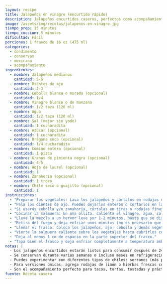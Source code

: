 ```yaml
---
layout: recipe
title: Jalapeños en vinagre (encurtido rápido)
description: Jalapeños encurtidos caseros, perfectos como acompañamiento para tacos, tortas y cualquier platillo mexicano.
image: /assets/img/recetas/jalapenos-en-vinagre.jpg
tiempo_prep: 15 minutos
tiempo_coccion: 5 minutos
dificultad: Fácil
porciones: 1 frasco de 16 oz (475 ml)
categories: 
  - condimento
  - conservas
  - mexicana
  - acompañamiento
ingredientes:
  - nombre: Jalapeños medianos
    cantidad: 5-6
  - nombre: Dientes de ajo
    cantidad: 2-3
  - nombre: Cebolla blanca o morada (opcional)
    cantidad: 1/4
  - nombre: Vinagre blanco o de manzana
    cantidad: 1/2 taza (120 ml)
  - nombre: Agua
    cantidad: 1/2 taza (120 ml)
  - nombre: Sal (mejor sin yodo)
    cantidad: 1 cucharadita
  - nombre: Azúcar (opcional)
    cantidad: 1 cucharadita
  - nombre: Orégano seco (opcional)
    cantidad: 1/4 cucharadita
  - nombre: Comino entero (opcional)
    cantidad: 1 pizca
  - nombre: Granos de pimienta negra (opcional)
    cantidad: 4-5
  - nombre: Hoja de laurel (opcional)
    cantidad: 1
  - nombre: Zanahoria (opcional)
    cantidad: 1 trozo
  - nombre: Chile seco o guajillo (opcional)
    cantidad: 1
instrucciones:
  - "Preparar los vegetales: Lava los jalapeños y córtalos en rodajas de 3-4 mm. Si prefieres un sabor menos picante, puedes retirar algunas semillas."
  - "Pela los dientes de ajo. Puedes dejarlos enteros o cortarlos en láminas si prefieres un sabor más suave y distribuido."
  - "Si usarás cebolla y/o zanahoria, córtalas en tiras o rodajas finas."
  - "Cocinar la salmuera: En una ollita, calienta el vinagre, agua, sal, azúcar y las especias opcionales que hayas elegido."
  - "Lleva la mezcla a un hervor leve por 1-2 minutos, hasta que se disuelva completamente la sal y el azúcar."
  - "Retira del fuego y deja enfriar unos minutos (no es necesario que esté completamente frío, solo que no esté hirviendo)."
  - "Llenar el frasco: Coloca los jalapeños, ajo, cebolla y demás vegetales en un frasco limpio. Puedes acomodarlos con pinzas o una cuchara."
  - "Vierte la salmuera caliente sobre los vegetales hasta cubrirlos completamente."
  - "Deja al menos 1 cm de espacio en la parte superior del frasco."
  - "Tapa bien el frasco y deja enfriar completamente a temperatura ambiente antes de refrigerar."
notas: |
  - Los jalapeños encurtidos estarán listos para consumir después de 24 horas, pero su sabor mejora considerablemente tras 3-5 días en refrigeración.
  - Se conservan durante varias semanas o incluso meses en refrigeración si los vegetales permanecen siempre cubiertos por el líquido y se manipulan con utensilios limpios.
  - Puedes experimentar con diferentes tipos de chiles: serranos (más picantes), habaneros (muy picantes), manzanos o incluso chiles dulces para variaciones interesantes.
  - Para versiones únicas, agrega rodajas de limón o hierbas frescas como epazote o tomillo al frasco.
  - Son el acompañamiento perfecto para tacos, tortas, tostadas y prácticamente cualquier platillo mexicano.
fuente: Receta casera
---
```


